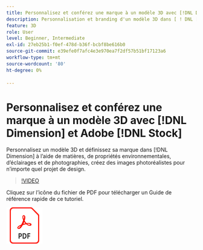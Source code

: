 ```yaml
---
title: Personnalisez et conférez une marque à un modèle 3D avec [!DNL Dimension] et Adobe [!DNL Stock]
description: Personnalisation et branding d'un modèle 3D dans [ ! DNL [!DNL Dimension]] en utilisant des matériaux, des propriétés environnementales, l’éclairage et la photographie, pour créer des images photoréalistes pour n’importe quel projet de design
feature: 3D
role: User
level: Beginner, Intermediate
exl-id: 27eb25b1-f0ef-478d-b36f-bcbf8be616b0
source-git-commit: e39efe0f7afc4e3e970ea7f2df57b51bf17123a6
workflow-type: tm+mt
source-wordcount: '80'
ht-degree: 0%

---
```


# Personnalisez et conférez une marque à un modèle 3D avec [!DNL Dimension] et Adobe [!DNL Stock]

Personnalisez un modèle 3D et définissez sa marque dans [!DNL Dimension] à l’aide de matières, de propriétés environnementales, d’éclairages et de photographies, créez des images photoréalistes pour n’importe quel projet de design.

>[!VIDEO](https://video.tv.adobe.com/v/331005?hidetitle=true)

Cliquez sur l’icône du fichier de PDF pour télécharger un Guide de référence rapide de ce tutoriel.

[![Icône Fichier PDF](../assets/acrobat_PDF_96.png)](../quick-reference/SkiptheShootGettheShot.pdf)
